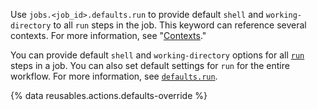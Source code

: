 Use `jobs.<job_id>.defaults.run` to provide default `shell` and `working-directory` to all `run` steps in the job. This keyword can reference several contexts. For more information, see "[Contexts](/actions/learn-github-actions/contexts#context-availability)."

You can provide default `shell` and `working-directory` options for all [`run`](/actions/using-workflows/workflow-syntax-for-github-actions#jobsjob_idstepsrun) steps in a job. You can also set default settings for `run` for the entire workflow. For more information, see [`defaults.run`](/actions/using-workflows/workflow-syntax-for-github-actions#defaultsrun).

{% data reusables.actions.defaults-override %}
